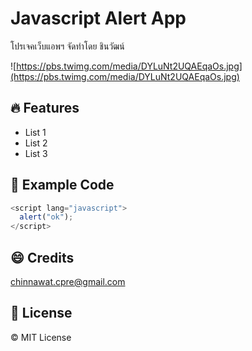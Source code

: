 # Javascript Alert App

โปรเจคเว็บแอพฯ จัดทำโดย ชินวัฒน์

![https://pbs.twimg.com/media/DYLuNt2UQAEqaOs.jpg](https://pbs.twimg.com/media/DYLuNt2UQAEqaOs.jpg)

## :fire: Features

* List 1
* List 2
* List 3

## :tada: Example Code

```javascript
<script lang="javascript">
  alert("ok");
</script>
```

## :smile: Credits

[chinnawat.cpre@gmail.com](chinnawat.cpre@gmail.com)

## :blue_book: License

:copyright: MIT License

